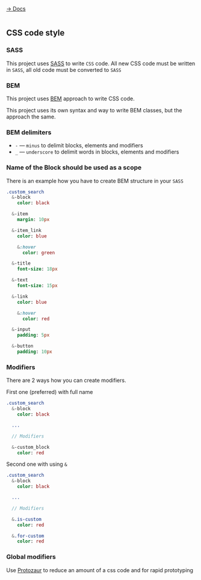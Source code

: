[&rarr; Docs](./README)

```
```

## CSS code style

### SASS

This project uses [SASS](http://sass-lang.com/) to write `CSS` code. All new CSS code must be written in `SASS`, all old code must be converted to `SASS`

### BEM

This project uses [BEM](https://en.bem.info/) approach to write CSS code.

This project uses its own syntax and way to write BEM classes, but the approach the same.

### BEM delimiters

* `-` &mdash; `minus` to delimit blocks, elements and modifiers
* `_` &mdash; `underscore` to delimit words in blocks, elements and modifiers

### Name of the Block should be used as a scope

There is an example how you have to create BEM structure in your `SASS`

```sass
.custom_search
  &-block
    color: black

  &-item
    margin: 10px

  &-item_link
    color: blue

    &:hover
      color: green

  &-title
    font-size: 18px

  &-text
    font-size: 15px

  &-link
    color: blue

    &:hover
      color: red

  &-input
    padding: 5px

  &-button
    padding: 10px
```

### Modifiers

There are 2 ways how you can create modifiers.

First one (preferred) with full name

```sass
.custom_search
  &-block
    color: black

  ...

  // Modifiers

  &-custom_block
    color: red
```

Second one with using `&`

```sass
.custom_search
  &-block
    color: black

  ...

  // Modifiers

  &.is-custom
    color: red

  &.for-custom
    color: red
```

### Global modifiers

Use [Protozaur](https://github.com/the-teacher/protozaur) to reduce an amount of a css code and for rapid prototyping
